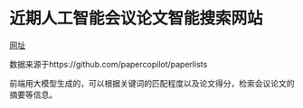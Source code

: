 # 近期人工智能会议论文智能搜索网站

[网址](https://alicebob142857.github.io/paper-search/)

数据来源于https://github.com/papercopilot/paperlists

前端用大模型生成的，可以根据关键词的匹配程度以及论文得分，检索会议论文的摘要等信息。
